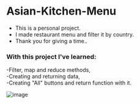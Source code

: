 # Asian-Kitchen-Menu

- This is a personal project.   
- I made restaurant menu and filter it by country.  
- Thank you for giving a time..


### With this project I've learned:  
-Filter, map and reduce methods,  
-Creating and returning data,  
-Creating "All" buttons and return function with it.  

![image](https://user-images.githubusercontent.com/77458139/209808138-62896298-903c-40ae-ae06-a2e422081c3e.png)

